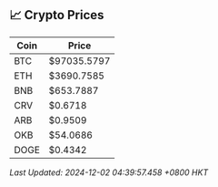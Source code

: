 ## 📈 Crypto Prices

| Coin | Price |
| ---- | ----- |
| BTC | $97035.5797 |
| ETH | $3690.7585 |
| BNB | $653.7887 |
| CRV | $0.6718 |
| ARB | $0.9509 |
| OKB | $54.0686 |
| DOGE | $0.4342 |

_Last Updated: 2024-12-02 04:39:57.458 +0800 HKT_